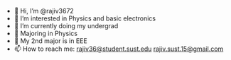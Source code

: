 - 👋 Hi, I’m @rajiv3672
- 👀 I’m interested in Physics and basic electronics
- 🌱 I’m currently doing my undergrad
- 🚸 Majoring in Physics
- 🏫 My 2nd major is in EEE 
- 📫 How to reach me: rajiv36@student.sust.edu
                      rajiv.sust.15@gmail.com

<!---
rajiv3672/rajiv3672 is a ✨ special ✨ repository because its `README.md` (this file) appears on your GitHub profile.
You can click the Preview link to take a look at your changes.
--->
